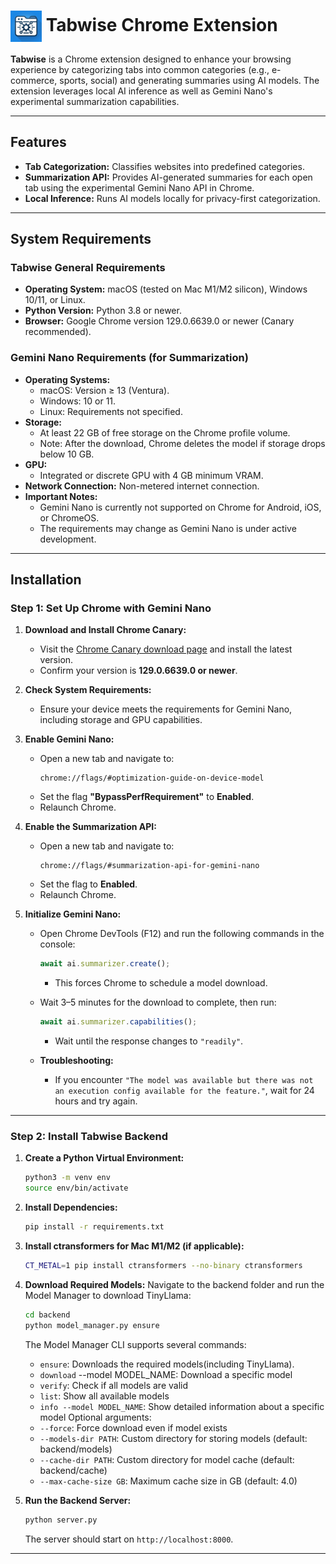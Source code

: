 <h1>
  <img src="images/Tabwise.png" alt="Folder with blue background and circuits on the folder" width="50" style="vertical-align:middle;"> Tabwise Chrome Extension
</h1>

**Tabwise** is a Chrome extension designed to enhance your browsing experience by categorizing tabs into common categories (e.g., e-commerce, sports, social) and generating summaries using AI models. The extension leverages local AI inference as well as Gemini Nano's experimental summarization capabilities.

---

## Features
- **Tab Categorization:** Classifies websites into predefined categories.
- **Summarization API:** Provides AI-generated summaries for each open tab using the experimental Gemini Nano API in Chrome.
- **Local Inference:** Runs AI models locally for privacy-first categorization.

---

## System Requirements

### Tabwise General Requirements
- **Operating System:** macOS (tested on Mac M1/M2 silicon), Windows 10/11, or Linux.
- **Python Version:** Python 3.8 or newer.
- **Browser:** Google Chrome version 129.0.6639.0 or newer (Canary recommended).

### Gemini Nano Requirements (for Summarization)
- **Operating Systems:**
  - macOS: Version ≥ 13 (Ventura).
  - Windows: 10 or 11.
  - Linux: Requirements not specified.
- **Storage:**
  - At least 22 GB of free storage on the Chrome profile volume.
  - Note: After the download, Chrome deletes the model if storage drops below 10 GB.
- **GPU:**
  - Integrated or discrete GPU with 4 GB minimum VRAM.
- **Network Connection:** Non-metered internet connection.
- **Important Notes:**
  - Gemini Nano is currently not supported on Chrome for Android, iOS, or ChromeOS.
  - The requirements may change as Gemini Nano is under active development.

---

## Installation

### Step 1: Set Up Chrome with Gemini Nano
1. **Download and Install Chrome Canary:**
   - Visit the [Chrome Canary download page](https://www.google.com/chrome/canary/) and install the latest version.
   - Confirm your version is **129.0.6639.0 or newer**.

2. **Check System Requirements:**
   - Ensure your device meets the requirements for Gemini Nano, including storage and GPU capabilities.

3. **Enable Gemini Nano:**
   - Open a new tab and navigate to:
     ```
     chrome://flags/#optimization-guide-on-device-model
     ```
   - Set the flag **"BypassPerfRequirement"** to **Enabled**.
   - Relaunch Chrome.

4. **Enable the Summarization API:**
   - Open a new tab and navigate to:
     ```
     chrome://flags/#summarization-api-for-gemini-nano
     ```
   - Set the flag to **Enabled**.
   - Relaunch Chrome.

5. **Initialize Gemini Nano:**
   - Open Chrome DevTools (F12) and run the following commands in the console:
     ```javascript
     await ai.summarizer.create();
     ```
     - This forces Chrome to schedule a model download.
   - Wait 3–5 minutes for the download to complete, then run:
     ```javascript
     await ai.summarizer.capabilities();
     ```
     - Wait until the response changes to `"readily"`.

   - **Troubleshooting:**
     - If you encounter `"The model was available but there was not an execution config available for the feature."`, wait for 24 hours and try again.

---

### Step 2: Install Tabwise Backend
1. **Create a Python Virtual Environment:**
   ```bash
   python3 -m venv env
   source env/bin/activate
    ```
2. **Install Dependencies:**
   ```bash
   pip install -r requirements.txt
   ```
3. **Install ctransformers for Mac M1/M2 (if applicable):**
   ```bash
   CT_METAL=1 pip install ctransformers --no-binary ctransformers
   ```
4. **Download Required Models:** Navigate to the backend folder and run the Model Manager to download TinyLlama:
   ```bash
   cd backend
   python model_manager.py ensure
   ```
   The Model Manager CLI supports several commands:
    - `ensure`: Downloads the required models(including TinyLlama).
    - `download` --model MODEL_NAME: Download a specific model
    - `verify`: Check if all models are valid
    - `list`: Show all available models
    - `info --model MODEL_NAME`: Show detailed information about a specific model
    Optional arguments:
    - `--force`: Force download even if model exists
    - `--models-dir PATH`: Custom directory for storing models (default: backend/models)
    - `--cache-dir PATH`: Custom directory for model cache (default: backend/cache)
    - `--max-cache-size GB`: Maximum cache size in GB (default: 4.0)

5. **Run the Backend Server:**
   ```bash
   python server.py
   ```
   The server should start on `http://localhost:8000`.

---

